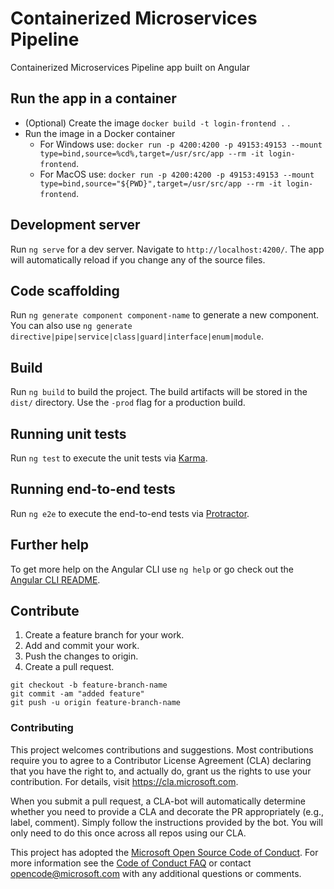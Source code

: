 # Containerized Microservices Pipeline

Containerized Microservices Pipeline app built on Angular

## Run the app in a container
- (Optional) Create the  image `docker build -t login-frontend .` .
- Run the image in a Docker container 
    - For Windows use: `docker run -p 4200:4200 -p 49153:49153 --mount type=bind,source=%cd%,target=/usr/src/app --rm -it login-frontend`.
    - For MacOS use: `docker run -p 4200:4200 -p 49153:49153 --mount type=bind,source="${PWD}",target=/usr/src/app --rm -it login-frontend`.

## Development server

Run `ng serve` for a dev server. Navigate to `http://localhost:4200/`. The app will automatically reload if you change any of the source files.

## Code scaffolding

Run `ng generate component component-name` to generate a new component. You can also use `ng generate directive|pipe|service|class|guard|interface|enum|module`.

## Build

Run `ng build` to build the project. The build artifacts will be stored in the `dist/` directory. Use the `-prod` flag for a production build.

## Running unit tests

Run `ng test` to execute the unit tests via [Karma](https://karma-runner.github.io).

## Running end-to-end tests

Run `ng e2e` to execute the end-to-end tests via [Protractor](http://www.protractortest.org/).

## Further help

To get more help on the Angular CLI use `ng help` or go check out the [Angular CLI README](https://github.com/angular/angular-cli/blob/master/README.md).

## Contribute

1. Create a feature branch for your work.
2. Add and commit your work.
3. Push the changes to origin.
4. Create a pull request.

```
git checkout -b feature-branch-name
git commit -am "added feature"
git push -u origin feature-branch-name
```

### Contributing

This project welcomes contributions and suggestions.  Most contributions require you to agree to a
Contributor License Agreement (CLA) declaring that you have the right to, and actually do, grant us
the rights to use your contribution. For details, visit https://cla.microsoft.com.

When you submit a pull request, a CLA-bot will automatically determine whether you need to provide
a CLA and decorate the PR appropriately (e.g., label, comment). Simply follow the instructions
provided by the bot. You will only need to do this once across all repos using our CLA.

This project has adopted the [Microsoft Open Source Code of Conduct](https://opensource.microsoft.com/codeofconduct/).
For more information see the [Code of Conduct FAQ](https://opensource.microsoft.com/codeofconduct/faq/) or
contact [opencode@microsoft.com](mailto:opencode@microsoft.com) with any additional questions or comments.

